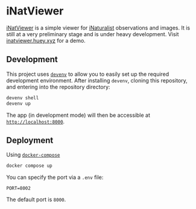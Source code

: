 # iNatViewer

[iNatViewer](https://github.com/hueyy/iNatViewer) is a simple viewer for [iNaturalist](https://www.inaturalist.org/) observations and images. It is still at a very preliminary stage and is under heavy development. Visit [inatviewer.huey.xyz](https://inatviewer.huey.xyz/) for a demo. 

## Development

This project uses [`devenv`](https://devenv.sh/) to allow you to easily set up the required development environment. After installing `devenv`, cloning this repository, and entering into the repository directory:

```bash
devenv shell
devenv up
```

The app (in development mode) will then be accessible at [`http://localhost:8000`](http://localhost:8000).

## Deployment

Using [`docker-compose`](https://docs.docker.com/compose/)

```bash
docker compose up
```

You can specify the port via a `.env` file:

```
PORT=8002
```

The default port is `8000`.
